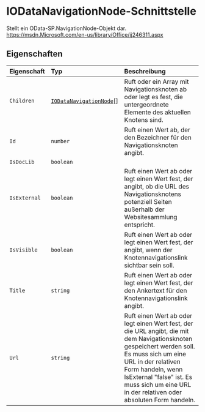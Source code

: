 # <a name="iodatanavigationnode-interface"></a>IODataNavigationNode-Schnittstelle







Stellt ein OData-SP.NavigationNode-Objekt dar. https://msdn.Microsoft.com/en-us/library/Office/jj246311.aspx




## <a name="properties"></a>Eigenschaften

| Eigenschaft     | Typ   | Beschreibung|
|:-------------|:-------|:-----------|
|`Children`      | [`IODataNavigationNode`](../sp-odata-types/iodatanavigationnode.md)[] | Ruft oder ein Array mit Navigationsknoten ab oder legt es fest, die untergeordnete Elemente des aktuellen Knotens sind. |
|`Id`      | `number` | Ruft einen Wert ab, der den Bezeichner für den Navigationsknoten angibt. |
|`IsDocLib`      | `boolean` |  |
|`IsExternal`      | `boolean` | Ruft einen Wert ab oder legt einen Wert fest, der angibt, ob die URL des Navigationsknotens potenziell Seiten außerhalb der Websitesammlung entspricht. |
|`IsVisible`      | `boolean` | Ruft einen Wert ab oder legt einen Wert fest, der angibt, wenn der Knotennavigationslink sichtbar sein soll. |
|`Title`      | `string` | Ruft einen Wert ab oder legt einen Wert fest, der den Ankertext für den Knotennavigationslink angibt. |
|`Url`      | `string` | Ruft einen Wert ab oder legt einen Wert fest, der die URL angibt, die mit dem Navigationsknoten gespeichert werden soll. Es muss sich um eine URL in der relativen Form handeln, wenn IsExternal "false" ist. Es muss sich um eine URL in der relativen oder absoluten Form handeln. |






